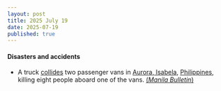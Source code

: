 ```yaml
---
layout: post
title: 2025 July 19
date: 2025-07-19
published: true
---
```



#### Disasters and accidents

* A truck [collides](https://en.wikipedia.org/wiki/Traffic_collision "Traffic collision") two passenger vans in [Aurora, Isabela](https://en.wikipedia.org/wiki/Aurora%2C_Isabela "Aurora, Isabela"), [Philippines](https://en.wikipedia.org/wiki/Philippines "Philippines"), killing eight people aboard one of the vans. [(*Manila Bulletin*)](https://mb.com.ph/2025/07/19/8-killed-4-injured-in-3-vehicle-crash-in-isabela)
